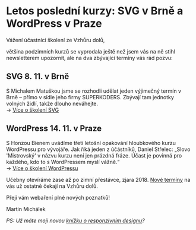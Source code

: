 # Letos poslední kurzy: SVG v Brně a WordPress v Praze


Vážení účastníci školení ze Vzhůru dolů,

většina podzimních kurzů se vyprodala ještě než jsem vás na ně stihl newsletterem upozornit, ale na dva zbývající termíny vás rád pozvu:

## SVG 8. 11. v Brně

S Michalem Matuškou jsme se rozhodli udělat jeden výjimečný termín v Brně – přímo v sídle jeho firmy SUPERKODERS. Zbývají tam jednotky volných židlí, takže dlouho neváhejte.  
→ [Více o školení SVG](https://www.vzhurudolu.cz/kurzy/svg)

## WordPress 14. 11. v Praze

S Honzou Bienem uvádíme třetí letošní opakování hloubkového kurzu WordPressu pro vývojáře. Jak říká jeden z účástníků, Daniel Střelec: „Slovo 'Mistrovský' v názvu kurzu není jen prázdná fráze. Účast je povinná pro každého, kdo to s WordPressem myslí vážně.“  
→ [Více o školení WordPressu](https://www.vzhurudolu.cz/kurzy/wordpress)


Učebny otevíráme zase až po zimní přestávce, zjara 2018. [Nové termíny](https://www.vzhurudolu.cz/kurzy/wordpress) na vás už ostatně čekají na Vzhůru dolů.

Přeji vám webaření plné nových poznatků! 

Martin Michálek


*PS: Už máte moji novou [knížku o responzivním designu](https://www.vzhurudolu.cz/ebook-responzivni)?*




